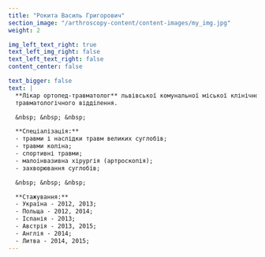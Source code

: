 ```yaml
---
title: "Рокита Василь Григорович"
section_image: "/arthroscopy-content/content-images/my_img.jpg"
weight: 2

img_left_text_right: true
text_left_img_right: false
text_left_text_right: false
content_center: false

text_bigger: false
text: |
  **Лікар ортопед-травматолог** львівської комунальної міської клінічної лікарні швидкої медичної допомоги, 2-го 
  травматологічного відділення. 

  &nbsp; &nbsp; &nbsp;

  **Спеціалізація:**
  - травми і наслідки травм великих суглобів;
  - травми коліна;
  - спортивні травми;
  - малоінвазивна хірургія (артроскопія);
  - захворювання суглобів;

  &nbsp; &nbsp; &nbsp;

  **Стажування:** 
  - Україна - 2012, 2013; 
  - Польща - 2012, 2014; 
  - Іспанія - 2013; 
  - Австрія - 2013, 2015; 
  - Англія - 2014; 
  - Литва - 2014, 2015;
---
```


